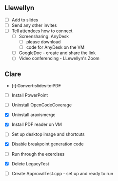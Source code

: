 ## Llewellyn

* [ ] Add to slides
* [ ] Send any other invites
* [ ] Tell attendees how to connect
    * [ ] Screensharing: AnyDesk
        * [ ] please download
        * [ ] code for AnyDesk on the VM
    * [ ] GoogleDoc - create and share the link
    * [ ] Video conferencing - LLewellyn's Zoom

## Clare

* ~~[ ] Convert slides to PDF~~
* [ ] Install PowerPoint
* [ ] Uninstall OpenCodeCoverage
* [x] Uninstall araxismerge
* [x] Install PDF reader on VM
* [ ] Set up desktop image and shortcuts
* [x] Disable breakpoint generation code
* [ ] Run through the exercises
* [x] Delete LegacyTest
* [ ] Create ApprovalTest.cpp - set up and ready to run


